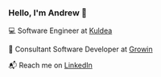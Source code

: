 ### Hello, I'm Andrew 👋

:computer: Software Engineer at [Kuldea](https://www.kuldea.com)

:briefcase: Consultant Software Developer at [Growin](https://growin.com)

:mailbox_with_mail: Reach me on [LinkedIn](https://www.linkedin.com/in/andrewesteves)

